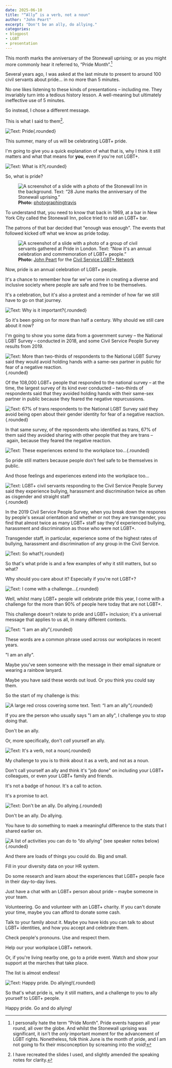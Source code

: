 ```yaml
---
date: 2025-06-10
title: "“Ally” is a verb, not a noun"
author: "John Peart"
excerpt: "Don't be an ally, do allying."
categories:
- blogpost
- LGBT
- presentation
---
```


This month marks the anniversary of the Stonewall uprising; or as you might more commonly hear it referred to, “Pride Month”.[^1]

[^1]: I personally hate the term "Pride Month". Pride events happen all year round, all over the globe. And whilst the Stonewall uprising was significant, it isn't the *only* important moment for the advancement of LGBT rights. Nonetheless, folk think June is the month of pride, and I am not going to fix their misconception by screaming into the void!

Several years ago, I was asked at the last minute to present to around 100 civil servants about pride... in no more than 5 minutes.

No one likes listening to these kinds of presentations – including me. They invariably turn into a tedious history lesson. A well-meaning but ultimately ineffective use of 5 minutes.

So instead, I chose a different message. 

This is what I said to them[^2].

[^2]: I have recreated the slides I used, and slightly amended the speaking notes for clarity. 

![Text: Pride](/assets/images/posts/2025/06/10/allying-is-a-verb-not-a-noun/slide1.jpg){.rounded}

This summer, many of us will be celebrating LGBT+ pride.

I'm going to give you a quick explanation of what that is, why I think it still matters and what that means for **you**, even if you're not LGBT+.

![Text: What is it?](/assets/images/posts/2025/06/10/allying-is-a-verb-not-a-noun/slide2.jpg){.rounded}

So, what is pride?

<figure>
	<img src="/assets/images/posts/2025/06/10/allying-is-a-verb-not-a-noun/slide3.jpg" alt="A screenshot of a slide with a photo of the Stonewall Inn in the background. Text: “28 June marks the anniversary of the Stonewall uprising.”">
	<figcaption>
        <strong>Photo:</strong> <a href="https://www.flickr.com/photos/photographingtravis/18007716668">photographingtravis</a>
	</figcaption>
</figure>

To understand that, you need to know that back in 1969, at a bar in New York City called the Stonewall Inn, police tried to raid an LGBT+ bar. 

The patrons of that bar decided that "enough was enough". The events that followed kicked off what we know as pride today.

<figure>
	<img src="/assets/images/posts/2025/06/10/allying-is-a-verb-not-a-noun/slide4.jpg" alt="A screenshot of a slide with a photo of a group of civil servants gathered at Pride in London. Text: “Now it's an annual celebration and commemoration of LGBT+ people.”">
	<figcaption>
        <strong>Photo:</strong> <a href="//johnpe.art">John Peart</a> for the <a href="//civilservice.lgbt">Civil Service LGBT+ Network</a>
	</figcaption>
</figure>

Now, pride is an annual celebration of LGBT+ people.

It's a chance to remember how far we've come in creating a diverse and inclusive society where people are safe and free to be themselves. 

It's a celebration, but it's also a protest and a reminder of how far we still have to go on that journey.

![Text: Why is it important?](/assets/images/posts/2025/06/10/allying-is-a-verb-not-a-noun/slide5.jpg){.rounded}

So it's been going on for more than half a century. Why should we still care about it now?

I'm going to show you some data from a government survey – the National LGBT Survey – conducted in 2018, and some Civil Service People Survey results from 2019.

![Text: More than two-thirds of respondents to the National LGBT Survey said they would avoid holding hands with a same-sex partner in public for fear of a negative reaction.](/assets/images/posts/2025/06/10/allying-is-a-verb-not-a-noun/slide6.jpg){.rounded}

Of the 108,000 LGBT+ people that responded to the national survey – at the time, the largest survey of its kind ever conducted – two-thirds of respondents said that they avoided holding hands with their same-sex partner in public because they feared the negative repurcussions.

![Text: 67% of trans respondents to the National LGBT Survey said they avoid being open about their gender identity for fear of a negative reaction.](/assets/images/posts/2025/06/10/allying-is-a-verb-not-a-noun/slide7.jpg){.rounded}

In that same survey, of the repsondents who identified as trans, 67% of them said they avoided sharing with other people that they are trans – again, because they feared the negative reaction.

![Text: These experiences extend to the workplace too...](/assets/images/posts/2025/06/10/allying-is-a-verb-not-a-noun/slide8.jpg){.rounded}

So pride still matters because people don't feel safe to be themselves in public.

And those feelings and experiences extend into the workplace too...

![Text: LGBT+ civil servants responding to the Civil Service People Survey said they experience bullying, harassment and discrimination twice as often as cisgender and straight staff](/assets/images/posts/2025/06/10/allying-is-a-verb-not-a-noun/slide9.jpg){.rounded}

In the 2019 Civil Service People Survey, when you break down the respones by people's sexual orientation and whether or not they are transgender, you find that almost twice as many LGBT+ staff say they'd experienced bullying, harassment and discrimination as those who were not LGBT+.

Transgender staff, in particular, experience some of the highest rates of bullying, harassment and discrimination of any group in the Civil Service.

![Text: So what?](/assets/images/posts/2025/06/10/allying-is-a-verb-not-a-noun/slide10.jpg){.rounded}

So that's what pride is and a few examples of why it still matters, but so what? 

Why should you care about it? Especially if you're not LGBT+?

![Text: I come with a challenge...](/assets/images/posts/2025/06/10/allying-is-a-verb-not-a-noun/slide11.jpg){.rounded}

Well, whilst many LGBT+ people will celebrate pride this year, I come with a challenge for the more than 90% of people here today that are not LGBT+.

This challenge doesn't relate to pride and LGBT+ inclusion; it's a universal message that applies to us all, in many different contexts.

![Text: “I am an ally”](/assets/images/posts/2025/06/10/allying-is-a-verb-not-a-noun/slide12.jpg){.rounded}

These words are a common phrase used across our workplaces in recent years.

"I am an ally".

Maybe you've seen someone with the message in their email signature or wearing a rainbow lanyard.

Maybe you have said these words out loud. Or you think you could say them.

So the start of my challenge is this:

![A large red cross covering some text. Text: “I am an ally”](/assets/images/posts/2025/06/10/allying-is-a-verb-not-a-noun/slide13.jpg){.rounded}

If you are the person who usually says "I am an ally", I challenge you to stop doing that.

Don't be an ally.

Or, more specifically, don't *call* yourself an ally.

![Text: It's a verb, not a noun](/assets/images/posts/2025/06/10/allying-is-a-verb-not-a-noun/slide14.jpg){.rounded}

My challenge to you is to think about it as a verb, and not as a noun.

Don't call yourself an ally and think it's "job done" on including your LGBT+ colleagues, or even your LGBT+ family and friends.

It's not a badge of honour. It's a call to action. 

It's a promise to act.

![Text: Don't be an ally. Do allying.](/assets/images/posts/2025/06/10/allying-is-a-verb-not-a-noun/slide15.jpg){.rounded}

Don't be an ally. Do allying.

You have to *do* something to maek a meaningful difference to the stats that I shared earlier on.

![A list of activities you can do to “do allying” (see speaker notes below)](/assets/images/posts/2025/06/10/allying-is-a-verb-not-a-noun/slide16.jpg){.rounded}

And there are loads of things you could do. Big and small.

Fill in your diversity data on your HR system.

Do some research and learn about the experiences that LGBT+ people face in their day-to-day lives.

Just have a chat with an LGBT+ person about pride – maybe someone in your team.

Volunteering. Go and volunteer with an LGBT+ charity. If you can't donate your time, maybe you can afford to donate some cash.

Talk to your family about it. Maybe you have kids you can talk to about LGBT+ identities, and how you accept and celebrate them.

Check people's pronouns. Use and respect them.

Help our your workplace LGBT+ network.

Or, if you're living nearby one, go to a pride event. Watch and show your support at the marches that take place.

The list is almost endless!

![Text: Happy pride. Do allying!](/assets/images/posts/2025/06/10/allying-is-a-verb-not-a-noun/slide17.jpg){.rounded}

So that's what pride is, why it still matters, and a challenge to you to ally yourself to LGBT+ people.

Happy pride. Go and do allying!